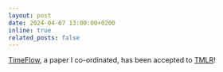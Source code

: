 ```yaml
---
layout: post
date: 2024-04-07 13:00:00+0200
inline: true
related_posts: false
---
```


[TimeFlow](https://arxiv.org/abs/2306.05880), a paper I co-ordinated, has been accepted to [TMLR](https://jmlr.org/tmlr/index.html)!
